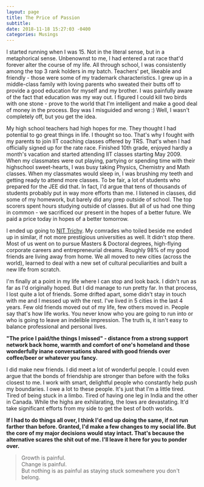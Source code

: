```yaml
---
layout: page
title: The Price of Passion
subtitle:  
date: 2018-11-18 15:27:03 -0400
categories: Musings
---
```


I started running when I was 15. Not in the literal sense, but in a metaphorical sense. Unbenownst to me, I had entered a rat race that'd forever alter the course of my life. All through school, I was consistently among the top 3 rank holders in my batch. Teachers' pet, likeable and friendly - those were some of my trademark characteristics. I grew up in a middle-class family with loving parents who sweated their butts off to provide a good education for myself and my brother. I was painfully aware of the fact that education was my way out. I figured I could kill two birds with one stone - prove to the world that I'm intelligent and make a good deal of money in the process. Boy was I misguided and wrong :) Well, I wasn't completely off, but you get the idea. 

My high school teachers had high hopes for me. They thought I had potential to go great things in life. I thought so too. That's why I fought with my parents to join IIT coaching classes offered by TRS. That's when I had officially signed up for the rate race. Finished 10th grade, enjoyed hardly a month's vacation and started attending IIT classes starting May 2009. When my classmates were out playing, partying or spending time with their highschool sweet-hearts, I was busy taking Physics, Chemistry and Math classes. When my classmates would sleep in, I was brushing my teeth and getting ready to attend more classes. To be fair, a lot of students who prepared for the JEE did that. In fact, I'd argue that tens of thousands of students probably put in way more efforts than me. I listened in classes, did some of my homework, but barely did any prep outside of school. The top scorers spent hours studying outside of classes. But all of us had one thing in common - we sacrificed our present in the hopes of a better future. We paid a price today in hopes of a better tomorrow. 

I ended up going to [NIT Trichy](https://www.nitt.edu/). My comrades who toiled beside me ended up in similar, if not more prestigious universities as well. It didn't stop there. Most of us went on to pursue Masters & Doctoral degrees, high-flying corporate careers and entrepreneurial dreams. Roughly 98% of my good friends are living away from home. We all moved to new cities (across the world), learned to deal with a new set of cultural peculiarities and built a new life from scratch.

I'm finally at a point in my life where I can stop and look back. I didn't run as far as I'd originally hoped. But I did manage to run pretty far. In that process, I lost quite a lot of friends. Some drifted apart, some didn't stay in touch with me and I messed up with the rest. I've lived in 5 cities in the last 4 years. Few old friends moved out of my life, few others moved in. People say that's how life works. You never know who you are going to run into or who is going to leave an indelible impression. The truth is, it isn't easy to balance professional and personal lives.

<b>"The price I paid/the things I missed" - distance from a strong support network back home, warmth and comfort of one's homeland and those wonderfully inane conversations shared with good friends over coffee/beer or whatever you fancy. </b>

I did make new friends. I did meet a lot of wonderful people. I could even argue that the bonds of friendship are stronger than before with the folks closest to me. I work with smart, delightful people who constantly help push my boundaries. I owe a lot to these people. It's just that I'm a little tired. Tired of being stuck in a limbo. Tired of having one leg in India and the other in Canada. While the highs are exhilarating, the lows are devastating. It'd take significant efforts from my side to get the best of both worlds. 

<b> If I had to do things all over, I think I'd end up doing the same, if not run farther than before. Granted, I'd make a few changes to my social life. But the core of my major decisions would stay intact. That's because the alternative scares the shit out of me. I'll leave it here for you to ponder over. </b>

<blockquote>
    Growth is painful. <br>
    Change is painful. <br>
    But nothing is as painful as staying stuck somewhere you don't belong.
</blockquote>
